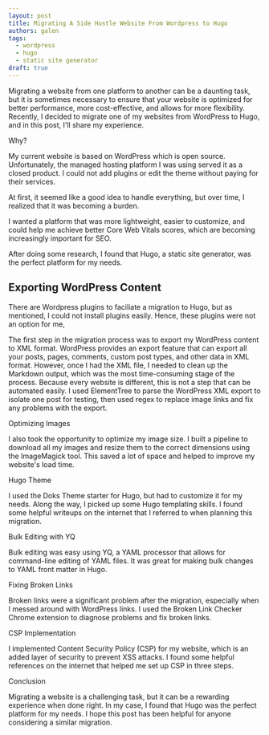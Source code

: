 ```yaml
---
layout: post
title: Migrating A Side Hustle Website From Wordpress to Hugo
authors: galen
tags:
  - wordpress
  - hugo
  - static site generator
draft: true
---
```


Migrating a website from one platform to another can be a daunting task, but it is sometimes necessary to ensure that your website is optimized for better performance, more cost-effective, and allows for more flexibility. Recently, I decided to migrate one of my websites from WordPress to Hugo, and in this post, I'll share my experience.

Why?

My current website is based on WordPress which is open source. Unfortunately, the managed hosting platform I was using served it as a closed product. I could not add plugins or edit the theme without paying for their services.

At first, it seemed like a good idea to handle everything, but over time, I realized that it was becoming a burden. 

I wanted a platform that was more lightweight, easier to customize, and could help me achieve better Core Web Vitals scores, which are becoming increasingly important for SEO. 

After doing some research, I found that Hugo, a static site generator, was the perfect platform for my needs.

## Exporting WordPress Content

There are Wordpress plugins to faciliate a migration to Hugo, but as mentioned, I could not install plugins easily. Hence, these plugins were not an option for me,

The first step in the migration process was to export my WordPress content to XML format. WordPress provides an export feature that can export all your posts, pages, comments, custom post types, and other data in XML format. However, once I had the XML file, I needed to clean up the Markdown output, which was the most time-consuming stage of the process. Because every website is different, this is not a step that can be automated easily. I used ElementTree to parse the WordPress XML export to isolate one post for testing, then used regex to replace image links and fix any problems with the export.

Optimizing Images

I also took the opportunity to optimize my image size. I built a pipeline to download all my images and resize them to the correct dimensions using the ImageMagick tool. This saved a lot of space and helped to improve my website's load time.

Hugo Theme

I used the Doks Theme starter for Hugo, but had to customize it for my needs. Along the way, I picked up some Hugo templating skills. I found some helpful writeups on the internet that I referred to when planning this migration.

Bulk Editing with YQ

Bulk editing was easy using YQ, a YAML processor that allows for command-line editing of YAML files. It was great for making bulk changes to YAML front matter in Hugo.

Fixing Broken Links

Broken links were a significant problem after the migration, especially when I messed around with WordPress links. I used the Broken Link Checker Chrome extension to diagnose problems and fix broken links.

CSP Implementation

I implemented Content Security Policy (CSP) for my website, which is an added layer of security to prevent XSS attacks. I found some helpful references on the internet that helped me set up CSP in three steps.

Conclusion

Migrating a website is a challenging task, but it can be a rewarding experience when done right. In my case, I found that Hugo was the perfect platform for my needs. I hope this post has been helpful for anyone considering a similar migration.
